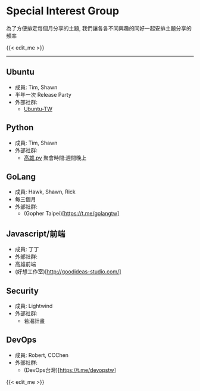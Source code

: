 # Special Interest Group
為了方便排定每個月分享的主題,
我們讓各各不同興趣的同好一起安排主題分享的頻率

{{< edit_me >}}

---

## Ubuntu
 - 成員: Tim, Shawn
 - 半年一次 Release Party
 - 外部社群:
   - [Ubuntu-TW](https://www.ubuntu-tw.org/)

## Python
 - 成員: Tim, Shawn
 - 外部社群:
   - [高雄.py](https://www.meetup.com/Kaohsiung-Python-Meetup/) 聚會時間:週間晚上

## GoLang
 - 成員: Hawk, Shawn, Rick
 - 每三個月
 - 外部社群:
   - (Gopher Taipei)[https://t.me/golangtw]

## Javascript/前端
 - 成員: 丁丁
  - 外部社群:
   - 高雄前端
   - (好想工作室)[http://goodideas-studio.com/]

## Security
 - 成員: Lightwind
 - 外部社群:
   - 若渴計畫
   
## DevOps
 - 成員: Robert, CCChen
 - 外部社群:
   - (DevOps台灣)[https://t.me/devopstw]

 

{{< edit_me >}}
